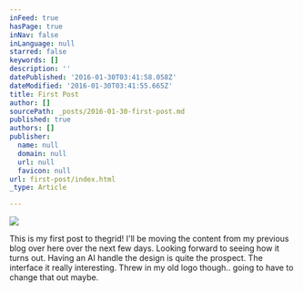 ```yaml
---
inFeed: true
hasPage: true
inNav: false
inLanguage: null
starred: false
keywords: []
description: ''
datePublished: '2016-01-30T03:41:58.058Z'
dateModified: '2016-01-30T03:41:55.665Z'
title: First Post
author: []
sourcePath: _posts/2016-01-30-first-post.md
published: true
authors: []
publisher:
  name: null
  domain: null
  url: null
  favicon: null
url: first-post/index.html
_type: Article

---
```

![](https://the-grid-user-content.s3-us-west-2.amazonaws.com/33b083cc-b971-4f51-b90c-973fc3e2e12b.jpg)

This is my first post to thegrid! I'll be moving the content from my previous blog over here over the next few days. Looking forward to seeing how it turns out. Having an AI handle the design is quite the prospect. The interface it really interesting. Threw in my old logo though.. going to have to change that out maybe.